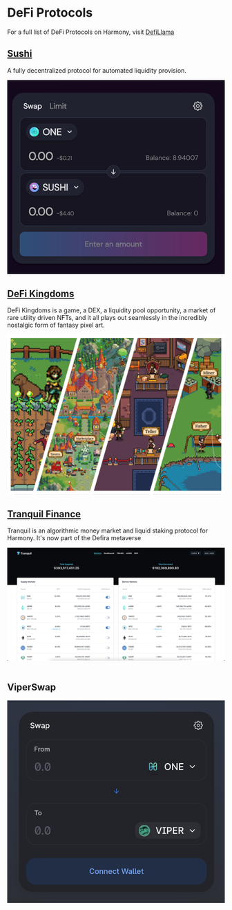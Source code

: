# DeFi Protocols

For a full list of DeFi Protocols on Harmony, visit [DefiLlama](https://defillama.com/chain/Harmony)

## [Sushi](https://defillama.com/protocol/sushiswap)

A fully decentralized protocol for automated liquidity provision.

![](<../../../.gitbook/assets/image (292) (1).png>)

## [DeFi Kingdoms](https://defillama.com/protocol/defi-kingdoms)

DeFi Kingdoms is a game, a DEX, a liquidity pool opportunity, a market of rare utility driven NFTs, and it all plays out seamlessly in the incredibly nostalgic form of fantasy pixel art.

![](<../../../.gitbook/assets/image (291).png>)

## [Tranquil Finance](https://defillama.com/protocol/tranquil-finance)

Tranquil is an algorithmic money market and liquid staking protocol for Harmony. It's now part of the Defira metaverse

<div align="center">

<img src="../../../.gitbook/assets/image (18) (1).png" alt="">

</div>

<div align="center">

<img src="../../../.gitbook/assets/image (60) (2).png" alt="">

</div>

## ViperSwap

![](<../../../.gitbook/assets/image (27) (2) (1).png>)

